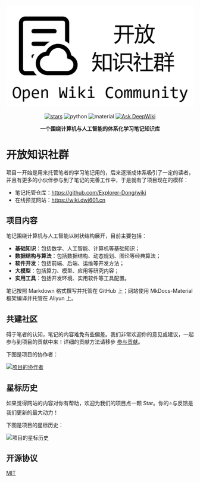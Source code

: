 <div align="center">
<a href="https://wiki.dwj601.cn/">
    <img src="./overrides/assets/cover-image.png" alt="Site Cover Image" />
</a>

</br>

[![stars](https://img.shields.io/github/stars/Explorer-Dong/wiki?color=ccf)](https://github.com/Explorer-Dong/wiki)
![python](https://img.shields.io/badge/Python-3.11+-aff)
![material](https://img.shields.io/badge/Mkdocs_Material-9.x-purple)
[![Ask DeepWiki](https://deepwiki.com/badge.svg)](https://deepwiki.com/Explorer-Dong/wiki)

<b>一个围绕计算机与人工智能的体系化学习笔记知识库</b>

</div>

# 开放知识社群

项目一开始是用来托管笔者的学习笔记用的，后来逐渐成体系吸引了一定的读者，并且有更多的小伙伴参与到了笔记的完善工作中，于是就有了项目现在的模样：

- 笔记托管仓库：<https://github.com/Explorer-Dong/wiki>
- 在线预览网站：<https://wiki.dwj601.cn>

## 项目内容

笔记围绕计算机与人工智能以树状结构展开，目前主要包括：

- **基础知识**：包括数学、人工智能、计算机等基础知识；
- **数据结构与算法**：包括数据结构、动态规划、图论等经典算法；
- **软件开发**：包括前端、后端、运维等开发方法；
- **大模型**：包括算力、模型、应用等研究内容；
- **实用工具**：包括开发环境、实用软件等工具配置。

笔记按照 Markdown 格式撰写并托管在 GitHub 上；网站使用 MkDocs-Material 框架编译并托管在 Aliyun 上。

## 共建社区

碍于笔者的认知，笔记的内容难免有些偏差。我们非常欢迎你的意见或建议，一起参与到项目的贡献中来！详细的贡献方法请移步 [参与贡献](https://wiki.dwj601.cn/contributing/)。

下图是项目的协作者：

<a href="https://github.com/Explorer-Dong/wiki/graphs/contributors">
  <img src="https://stg.contrib.rocks/image?repo=Explorer-Dong/wiki" alt="项目的协作者" />
</a>

## 星标历史

如果觉得网站的内容对你有帮助，欢迎为我们的项目点一颗 Star。你的⭐与反馈是我们更新的最大动力！

下图是项目的星标历史：

![项目的星标历史](https://api.star-history.com/svg?repos=Explorer-Dong/wiki&type=date&legend=bottom-right)

## 开源协议

[MIT](./LICENSE)
